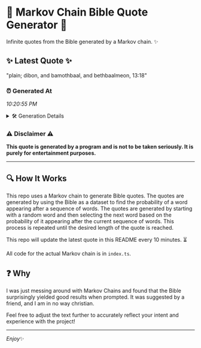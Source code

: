 # 📖 Markov Chain Bible Quote Generator 📖

Infinite quotes from the Bible generated by a Markov chain. ✨

## ✨ Latest Quote ✨
"plain; dibon, and bamothbaal, and bethbaalmeon, 13:18"

### ⏰ Generated At
*10:20:55 PM*

<details>
    <summary>🛠️ Generation Details</summary>
    <p>
        <strong>🌱 Seed:</strong> plain;<br>
        <strong>🔄 Iterations:</strong> 6<br>
        <strong>📜 Context History:</strong><br>[ plain; ]: dibon,<br>[ plain;, dibon, ]: and<br>[ plain;, dibon,, and ]: bamothbaal,<br>[ plain;, dibon,, and, bamothbaal, ]: and<br>[ plain;, dibon,, and, bamothbaal,, and ]: bethbaalmeon,<br>[ plain;, dibon,, and, bamothbaal,, and, bethbaalmeon, ]: 13:18<br>
    </p>
</details>

### ⚠️ Disclaimer ⚠️
**This quote is generated by a program and is not to be taken seriously. It is purely for entertainment purposes.**

---

## 🔍 How It Works

This repo uses a Markov chain to generate Bible quotes. The quotes are generated by using the Bible as a dataset to find the probability of a word appearing after a sequence of words. The quotes are generated by starting with a random word and then selecting the next word based on the probability of it appearing after the current sequence of words. This process is repeated until the desired length of the quote is reached.

This repo will update the latest quote in this README every 10 minutes. ⏳

All code for the actual Markov chain is in `index.ts`.

## ❓ Why

I was just messing around with Markov Chains and found that the Bible surprisingly yielded good results when prompted. 
It was suggested by a friend, and I am in no way christian.

Feel free to adjust the text further to accurately reflect your intent and experience with the project!

---

*Enjoy*✨
